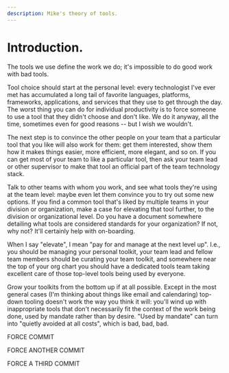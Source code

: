 ```yaml
---
description: Mike's theory of tools.
---
```


# Introduction.

The tools we use define the work we do; it's impossible to do good work with bad tools.

Tool choice should start at the personal level: every technologist I've ever met has accumulated a long tail of favorite languages, platforms, frameworks, applications, and services that they use to get through the day. The worst thing you can do for individual productivity is to force someone to use a tool that they didn't choose and don't like. We do it anyway, all the time, sometimes even for good reasons -- but I wish we wouldn't.

The next step is to convince the other people on your team that a particular tool that you like will also work for them: get them interested, show them how it makes things easier, more efficient, more elegant, and so on. If you can get most of your team to like a particular tool, then ask your team lead or other supervisor to make that tool an official part of the team technology stack.

Talk to other teams with whom you work, and see what tools they're using at the team level: maybe even let them convince you to try out some new options. If you find a common tool that's liked by multiple teams in your division or organization, make a case for elevating that tool further, to the division or organizational level. Do you have a document somewhere detailing what tools are considered standards for your organization? If not, why not? It'll certainly help with on-boarding.

When I say "elevate", I mean "pay for and manage at the next level up". I.e., you should be managing your personal toolkit, your team lead and fellow team members should be curating your team toolkit, and somewhere near the top of your org chart you should have a dedicated tools team taking excellent care of those top-level tools being used by everyone.

Grow your toolkits from the bottom up if at all possible. Except in the most general cases \(I'm thinking about things like email and calendaring\) top-down tooling doesn't work the way you think it will: you'll wind up with inappropriate tools that don't necessarily fit the context of the work being done, used by mandate rather than by desire. "Used by mandate" can turn into "quietly avoided at all costs", which is bad, bad, bad.

FORCE COMMIT

FORCE ANOTHER COMMIT

FORCE A THIRD COMMIT









